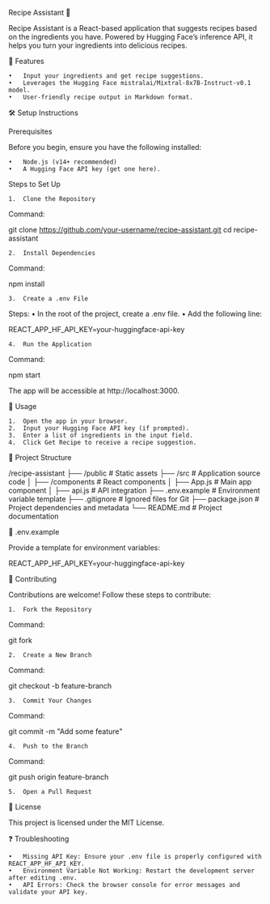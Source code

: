 Recipe Assistant 🍳

Recipe Assistant is a React-based application that suggests recipes based on the ingredients you have. Powered by Hugging Face’s inference API, it helps you turn your ingredients into delicious recipes.

🚀 Features

	•	Input your ingredients and get recipe suggestions.
	•	Leverages the Hugging Face mistralai/Mixtral-8x7B-Instruct-v0.1 model.
	•	User-friendly recipe output in Markdown format.

🛠️ Setup Instructions

Prerequisites

Before you begin, ensure you have the following installed:

	•	Node.js (v14+ recommended)
	•	A Hugging Face API key (get one here).

Steps to Set Up

	1.	Clone the Repository
Command:

git clone https://github.com/your-username/recipe-assistant.git
cd recipe-assistant


	2.	Install Dependencies
Command:

npm install


	3.	Create a .env File
Steps:
	•	In the root of the project, create a .env file.
	•	Add the following line:

REACT_APP_HF_API_KEY=your-huggingface-api-key


	4.	Run the Application
Command:

npm start

The app will be accessible at http://localhost:3000.

📝 Usage

	1.	Open the app in your browser.
	2.	Input your Hugging Face API key (if prompted).
	3.	Enter a list of ingredients in the input field.
	4.	Click Get Recipe to receive a recipe suggestion.

📁 Project Structure

/recipe-assistant
├── /public            # Static assets
├── /src               # Application source code
│   ├── /components    # React components
│   ├── App.js         # Main app component
│   ├── api.js         # API integration
├── .env.example       # Environment variable template
├── .gitignore         # Ignored files for Git
├── package.json       # Project dependencies and metadata
└── README.md          # Project documentation

📂 .env.example

Provide a template for environment variables:

REACT_APP_HF_API_KEY=your-huggingface-api-key

🤝 Contributing

Contributions are welcome! Follow these steps to contribute:

	1.	Fork the Repository
Command:

git fork


	2.	Create a New Branch
Command:

git checkout -b feature-branch


	3.	Commit Your Changes
Command:

git commit -m "Add some feature"


	4.	Push to the Branch
Command:

git push origin feature-branch


	5.	Open a Pull Request

📜 License

This project is licensed under the MIT License.

❓ Troubleshooting

	•	Missing API Key: Ensure your .env file is properly configured with REACT_APP_HF_API_KEY.
	•	Environment Variable Not Working: Restart the development server after editing .env.
	•	API Errors: Check the browser console for error messages and validate your API key.
